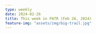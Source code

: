 ```yaml
---
type: weekly
date: 2024-02-26
title: This week in PATR (Feb 26, 2024)
feature-img: "assets/img/big-trail.jpg"
---
```




